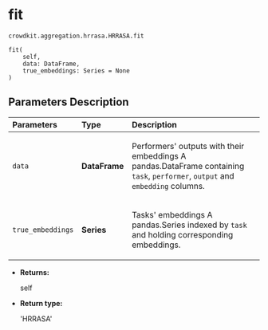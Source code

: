 # fit
`crowdkit.aggregation.hrrasa.HRRASA.fit`

```
fit(
    self,
    data: DataFrame,
    true_embeddings: Series = None
)
```

## Parameters Description

| Parameters | Type | Description |
| :----------| :----| :-----------|
`data`|**DataFrame**|<p>Performers&#x27; outputs with their embeddings A pandas.DataFrame containing `task`, `performer`, `output` and `embedding` columns.</p>
`true_embeddings`|**Series**|<p>Tasks&#x27; embeddings A pandas.Series indexed by `task` and holding corresponding embeddings.</p>

* **Returns:**

  self

* **Return type:**

  'HRRASA'
